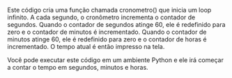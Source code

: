 Este código cria uma função chamada cronometro() que inicia um loop infinito. A cada segundo, o cronômetro incrementa o contador de segundos. Quando o contador de segundos atinge 60, ele é redefinido para zero e o contador de minutos é incrementado. Quando o contador de minutos atinge 60, ele é redefinido para zero e o contador de horas é incrementado. O tempo atual é então impresso na tela.

Você pode executar este código em um ambiente Python e ele irá começar a contar o tempo em segundos, minutos e horas.
